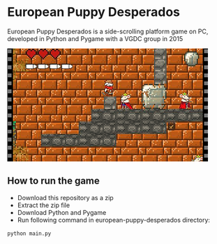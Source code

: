 # European Puppy Desperados
European Puppy Desperados is a side-scrolling platform game on PC, developed in Python and Pygame with a VGDC group in 2015

![Screenshot](game-screenshot.png)

## How to run the game
* Download this repository as a zip
* Extract the zip file 
* Download Python and Pygame
* Run following command in european-puppy-desperados directory:
```
python main.py
```
